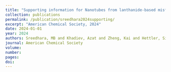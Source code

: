 ```yaml
---
title: "Supporting information for Nanotubes from lanthanide-based misfit-layered compounds: Understanding the growth, thermodynamic, and kinetic stability limits"
collection: publications
permalink: /publication/sreedhara2024supporting/
excerpt: "American Chemical Society, 2024"
date: 2024-01-01
year: 2024
authors: Sreedhara, MB and Khadiev, Azat and Zheng, Kai and Hettler, Simon and Castelli, Ivano E and Arenal, Ra\'u
journal: American Chemical Society
volume: 
number: 
pages: 
doi: 
---
```

